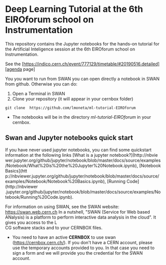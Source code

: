 # Deep Learning Tutorial at the 6th EIROforum school on Instrumentation


This repository contains the Jupyter notebooks for the hands-on tutorial for the Artificial Inteligence session at the 6th EIROforum school on Instrumentation.

See the [https://indico.cern.ch/event/777129/timetable/#20190516.detailed][agenda page]

You you want to run from SWAN you can open directly a notebook in SWAN from github.
Otherwise you can do:

1. Open a Terminal in SWAN
2. Clone your repository (it will appear in your cernbox folder)
```
git clone  https://github.com/lmoneta/ml-tutorial-EIROforum
```
* The notebooks will be in the directory *ml-tutorial-EIROforum* in your cernbox. 


## Swan and Jupyter notebooks quick start ##

If you have never used jupyter notebooks, you can find some quickstart information at the following links [What is a jupyter notebook?](http://nbvie\
wer.jupyter.org/github/jupyter/notebook/blob/master/docs/source/examples/Notebook/What%20is%20the%20Jupyter%20Notebook.ipynb), [Notebook Basics](htt\
p://nbviewer.jupyter.org/github/jupyter/notebook/blob/master/docs/source/examples/Notebook/Notebook%20Basics.ipynb),  [Running Code](http://nbviewer\
.jupyter.org/github/jupyter/notebook/blob/master/docs/source/examples/Notebook/Running%20Code.ipynb).

For information on using SWAN, see the SWAN website: https://swan.web.cern.ch
In a nutshell, "SWAN (Service for Web based ANalysis) is a platform to perform interactive data analysis in the cloud". It gives you access to the L\
CG software stacks and to your CERNBOX files.

* You need to have an active **CERNBOX** to use swan (https://cernbox.cern.ch/). If you don't have a CERN account, please use the temporary accounts provided to you. 
In that case you need to sign a form and we will provide you the credential for the SWAN account. 

